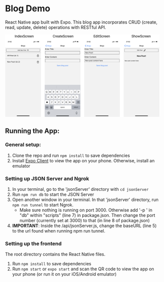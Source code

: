 # Blog Demo

React Native app built with Expo. This blog app incorporates CRUD (create, read, update, delete) operations with RESTful API.

![blog_app](/assets/blog_app.png)



## Running the App:

### General setup:

1. Clone the repo and run `npm install` to save dependencies
2. Install [Expo Client](https://expo.io/tools#client) to view the app on your phone. Otherwise, install an emulator

### Setting up JSON Server and Ngrok

1. In your terminal, go to the 'jsonServer' directory with `cd jsonServer`
2. Run `npm run db` to start the JSON Server
3. Open another window in your terminal. In that 'jsonServer' directory, run `npm run tunnel` to start Ngrok. 
   - Make sure nothing is running on port 3000. Otherwise add '-p <newPortNumber>' in "db" within "scripts" (line 7) in package.json. Then change the port number (currently set at 3000) to that <newPortNumber> (in line 8 of package.json)
4. **IMPORTANT**: Inside the /api/jsonServer.js, change the baseURL (line 5) to the url found when running npm run tunnel.

### Setting up the frontend 

The root directory contains the React Native files. 

1. Run `npm install` to save dependencies
2. Run `npm start` or `expo start` and scan the QR code to view the app on your phone (or run it on your iOS/Android emulator)